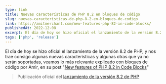 ```yaml
---
type: link
title: Nuevas características de PHP 8.2 en bloques de código
slug: nuevas-caracteristicas-de-php-8-2-en-bloques-de-codigo
link: https://amitmerchant.com/new-features-php-82-in-code-blocks/
publishedAt: 2022-12-08
excerpt: El día de hoy se hizo oficial el lanzamiento de la versión 8.2 de PHP, y nos trae consigo algunas nuevas características y algunas otras que ya no serán soportadas, veamos lo más relevante explicado con bloques de código por Amit, en su post "New features of PHP 8.2 in Code Blocks".
tags: ['php', 'release']
---
```


El día de hoy se hizo oficial el lanzamiento de la versión 8.2 de PHP, y nos trae consigo algunas nuevas características y algunas otras que ya no serán soportadas, veamos lo más relevante explicado con bloques de código por Amir, en su post "<a href="https://amitmerchant.com/new-features-php-82-in-code-blocks/">New features of PHP 8.2 in Code Blocks</a>"

> Publicación oficial del <a href="https://www.php.net/releases/8.2/en.php">lanzamiento de la versión 8.2 de PHP</a>
